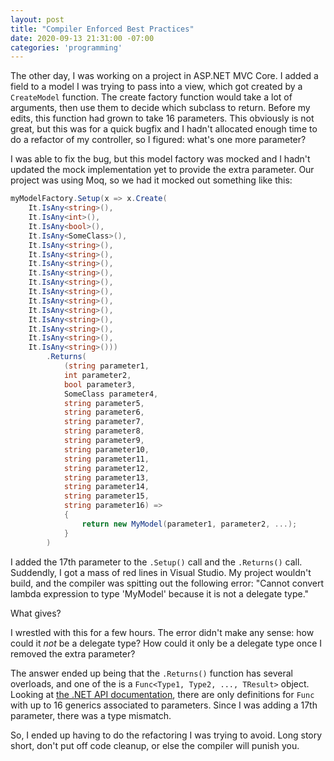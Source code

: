 ```yaml
---
layout: post
title: "Compiler Enforced Best Practices"
date: 2020-09-13 21:31:00 -07:00
categories: 'programming'
---
```


The other day, I was working on a project in ASP.NET MVC Core. I added a field to a model I was trying to pass into a view, which got created by a `CreateModel` function. The create factory function  would take a lot of arguments, then use them to decide which subclass to return. Before my edits, this function had grown to take 16 parameters. This obviously is not great, but this was for a quick bugfix and I hadn't allocated enough time to do a refactor of my controller, so I figured: what's one more parameter?

I was able to fix the bug, but this model factory was mocked and I hadn't updated the mock implementation yet to provide the extra parameter. Our project was using Moq, so we had it mocked out something like this:

```c#
myModelFactory.Setup(x => x.Create(
    It.IsAny<string>(),
    It.IsAny<int>(),
    It.IsAny<bool>(),
    It.IsAny<SomeClass>(),
    It.IsAny<string>(),
    It.IsAny<string>(),
    It.IsAny<string>(),
    It.IsAny<string>(),
    It.IsAny<string>(),
    It.IsAny<string>(),
    It.IsAny<string>(),
    It.IsAny<string>(),
    It.IsAny<string>(),
    It.IsAny<string>(),
    It.IsAny<string>(),
    It.IsAny<string>()))
        .Returns(
            (string parameter1,
            int parameter2,
            bool parameter3,
            SomeClass parameter4,
            string parameter5,
            string parameter6,
            string parameter7,
            string parameter8,
            string parameter9,
            string parameter10,
            string parameter11,
            string parameter12,
            string parameter13,
            string parameter14,
            string parameter15,
            string parameter16) =>
            {
                return new MyModel(parameter1, parameter2, ...);
            }
        )
```

I added the 17th parameter to the `.Setup()` call and the `.Returns()` call. Suddendly, I got a mass of red lines in Visual Studio. My project wouldn't build, and the compiler was spitting out the following error: "Cannot convert lambda expression to type 'MyModel' because it is not a delegate type."

What gives?

I wrestled with this for a few hours. The error didn't make any sense: how could it *not* be a delegate type? How could it only be a delegate type once I removed the extra parameter?

The answer ended up being that the `.Returns()` function has several overloads, and one of the is a `Func<Type1, Type2, ..., TResult>` object. Looking at [the .NET API documentation](https://docs.microsoft.com/en-us/dotnet/api/system.func-17?view=netcore-3.1), there are only definitions for `Func` with up to 16 generics associated to parameters. Since I was adding a 17th parameter, there was a type mismatch.

So, I ended up having to do the refactoring I was trying to avoid. Long story short, don't put off code cleanup, or else the compiler will punish you.